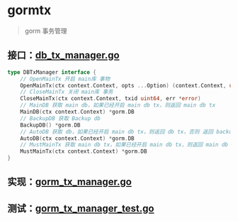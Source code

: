 # gormtx

> gorm 事务管理

## 接口：[db_tx_manager.go](db_tx_manager.go)
```go
type DBTxManager interface {
	// OpenMainTx 开启 main库 事物
	OpenMainTx(ctx context.Context, opts ...Option) (context.Context, uint64)
	// CloseMainTx 关闭 main库 事务
	CloseMainTx(ctx context.Context, txid uint64, err *error)
	// MainDB 获取 main db，如果已经开启 main db tx，则返回 main db tx
	MainDB(ctx context.Context) *gorm.DB
	// BackupDB 获取 Backup db
	BackupDB() *gorm.DB
	// AutoDB 获取 db，如果已经开启 main db tx，则返回 db tx，否则 返回 backup db
	AutoDB(ctx context.Context) *gorm.DB
	// MustMainTx 获取 main db tx，如果已经开启 main db tx，则返回 main db tx，否则 panic
	MustMainTx(ctx context.Context) *gorm.DB
}
```

## 实现：[gorm_tx_manager.go](gorm_tx_manager.go)

## 测试：[gorm_tx_manager_test.go](gorm_tx_manager_test.go)

